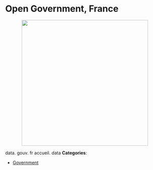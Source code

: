 # Open Government, France

<p align="center">
    <img width="400" src="https://raw.githubusercontent.com/awesome-apis/awesome-apis/apis/open-government-france/logo_256x256.png" />
</p>


data. gouv. fr accueil. data
**Categories**:

- [Government](https://github/awesome-apis/awesome-apis#government)



